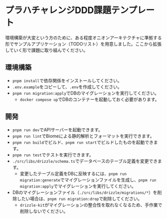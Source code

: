 # プラハチャレンジDDD課題テンプレート

環境構築が大変という方のために、ある程度オニオンアーキテクチャに準拠する形でサンプルアプリケーション（TODOリスト）を用意しました。ここから拡張していく形で課題に取り組んでください。

## 環境構築

- `pnpm install`で依存関係をインストールしてください。
- `.env.example`をコピーして、`.env`を作成してください。
- `pnpm run migration:apply`でDBのマイグレーションを実行してください。
  - `docker compose up`でDBのコンテナーを起動しておく必要があります。

## 開発

- `pnpm run dev`でAPIサーバーを起動できます。
- `pnpm run lint`でBiomeによる静的解析とフォーマットを実行できます。
- `pnpm run build`でビルド、`pnpm run start`でビルドしたものを起動できます。
- `pnpm run test`でテストを実行できます。
- `./src/libs/drizzle/schema.ts`でデータベースのテーブル定義を変更できます。
  - 変更したテーブル定義をDBに反映するには、`pnpm run migration:generate`でマイグレーションファイルを生成し、`pnpm run migration:apply`でマイグレーションを実行してください。
- DBのマイグレーションファイル（`./src/libs/drizzle/migrations/*`）を削除したい場合は、`pnpm run migration:drop`で削除してください。
  - `drizzle-kit`がマイグレーションの整合性を取れなくなるため、手作業で削除しないでください。
